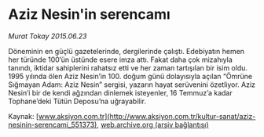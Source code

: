 # Aziz Nesin'in serencamı

*Murat Tokay 2015.06.23*

<div class="pNewsDetailMainContent ctx_content" itemprop="articleBody">
 <p>
  Döneminin en güçlü gazetelerinde, dergilerinde çalıştı. Edebiyatın hemen her türünde 100’ün üstünde esere imza attı. Fakat daha çok mizahıyla tanındı, iktidar sahiplerini rahatsız etti ve her zaman tartışılan bir isim oldu. 1995 yılında ölen Aziz Nesin’in 100. doğum günü dolayısıyla açılan “Ömrüne Sığmayan Adam: Aziz Nesin” sergisi, yazarın hayat serüvenini özetliyor. Aziz Nesin’i bir de kendi ağzından dinlemek isteyenler, 16 Temmuz’a kadar Tophane’deki Tütün Deposu’na uğrayabilir.
 </p>
</div>


Kaynak: [www.aksiyon.com.tr](http://www.aksiyon.com.tr/kultur-sanat/aziz-nesinin-serencami_551373), [web.archive.org (arşiv bağlantısı)](http://web.archive.org/web/20151225211719/http://www.aksiyon.com.tr/kultur-sanat/aziz-nesinin-serencami_551373)
